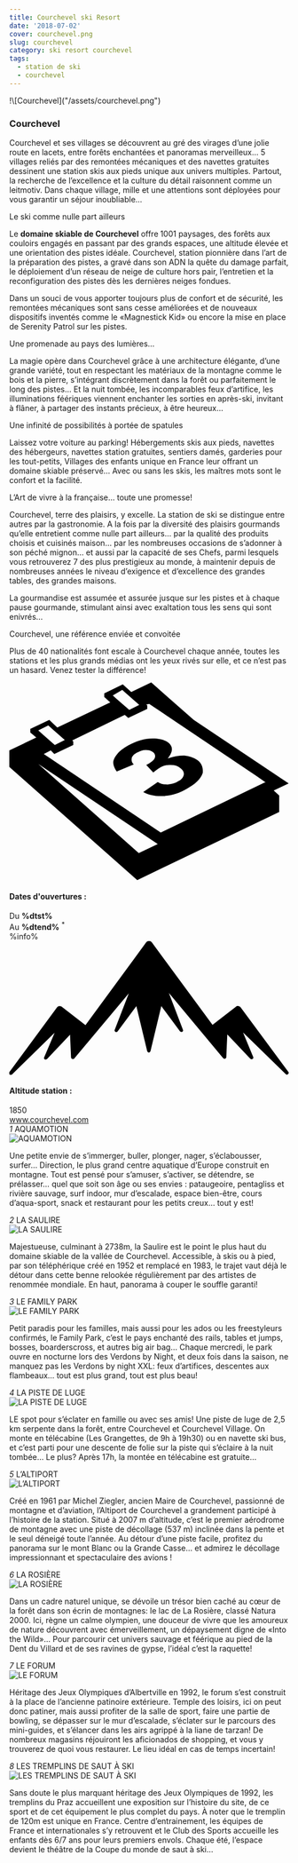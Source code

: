 ```yaml
---
title: Courchevel ski Resort
date: '2018-07-02'
cover: courchevel.png
slug: courchevel
category: ski resort courchevel
tags:
  - station de ski
  - courchevel
---
```

<div class="edito-wrapper station">
    <div class="banner-station">
<div class="banner-station-logo">
!\[Courchevel]("/assets/courchevel.png")
</div>
    </div>
<h3 class="main-title-1 h-margin-bottom-0">Courchevel</h1>
    <div class="rich-text">
<p>Courchevel et ses villages se découvrent au gré des virages d’une jolie route en lacets, entre forêts enchantées et panoramas merveilleux… 5 villages reliés par des remontées mécaniques et des navettes gratuites dessinent une station skis aux pieds unique aux univers multiples. Partout, la recherche de l’excellence et la culture du détail raisonnent comme un leitmotiv. Dans chaque village, mille et une attentions sont déployées pour vous garantir un séjour inoubliable…</p>

<p>Le ski comme nulle part ailleurs</p>

<p>Le <strong>domaine skiable de Courchevel</strong> offre<strong> </strong>1001 paysages, des forêts aux couloirs engagés en passant par des grands espaces, une altitude élevée et une orientation des pistes idéale. Courchevel, station pionnière dans l’art de la préparation des pistes, a gravé dans son ADN la quête du damage parfait, le déploiement d’un réseau de neige de culture hors pair, l’entretien et la reconfiguration des pistes dès les dernières neiges fondues.</p>

<p>Dans un souci de vous apporter toujours plus de confort et de sécurité, les remontées mécaniques sont sans cesse améliorées et de nouveaux dispositifs inventés comme le  «Magnestick Kid» ou encore la mise en place de Serenity Patrol sur les pistes.</p>
<p>Une promenade au pays des lumières…</p>

<p>La magie opère dans Courchevel grâce à une architecture élégante, d’une grande variété, tout en respectant les matériaux de la montagne comme le bois et la pierre, s’intégrant discrètement dans la forêt ou parfaitement le long des pistes… Et la nuit tombée, les incomparables feux d’artifice, les illuminations féériques viennent enchanter les sorties en après-ski, invitant à flâner, à partager des instants précieux, à être heureux…</p>

<p>Une infinité de possibilités à portée de spatules</p>

<p>Laissez votre voiture au parking! Hébergements skis aux pieds, navettes des hébergeurs, navettes station gratuites, sentiers damés, garderies pour les tout-petits, Villages des enfants unique en France leur offrant un domaine skiable préservé… Avec ou sans les skis, les maîtres mots sont le confort et la facilité.</p>

<p>L’Art de vivre à la française… toute une promesse!</p>

<p>Courchevel, terre des plaisirs, y excelle. La station de ski se distingue entre autres par la gastronomie. A la fois par la diversité des plaisirs gourmands qu’elle entretient comme nulle part ailleurs… par la qualité des produits choisis et cuisinés maison… par les nombreuses occasions de s’adonner à son péché mignon… et aussi par la capacité de ses Chefs, parmi lesquels vous retrouverez 7 des plus prestigieux au monde, à maintenir depuis de nombreuses années le niveau d’exigence et d’excellence des grandes tables, des grandes maisons.</p>

<p>La gourmandise est assumée et assurée jusque sur les pistes et à chaque pause gourmande, stimulant ainsi avec exaltation tous les sens qui sont enivrés…</p>

<p>Courchevel, une référence enviée et convoitée</p>

<p>Plus de 40 nationalités font escale à Courchevel chaque année, toutes les stations et les plus grands médias ont les yeux rivés sur elle, et ce n’est pas un hasard. Venez tester la différence!</p>
    </div>
<div class="grid center">
<div class="col-6">
    <i class="icon icon-date icon-55">
<svg xmlns="http://www.w3.org/2000/svg" viewBox="0 0 55.9 39.6"><path d="M37.6 15.5c-.7-.5-1.6-.8-2.6-.9-1.1 0-2.2.2-3.3.6 1.1-1.4 1.1-2.4.1-3.2-.7-.5-1.7-.8-3.1-.8-1.6 0-3.3.5-4.9 1.4-.9.5-1.7 1.1-2.2 1.7-.5.6-.8 1.2-.8 1.7s.2 1.1.7 1.8l3.4-1.4c-.4-.4-.5-.8-.4-1.3.1-.4.5-.8 1.1-1.1.6-.3 1.1-.5 1.7-.5.6 0 1 .1 1.4.4.4.3.6.7.4 1.2-.2.5-.8.9-1.7 1.4l1.4 1.5c.5-.4.9-.7 1.4-1 .6-.4 1.3-.5 2.1-.5s1.4.2 1.9.6c.6.4.8.9.7 1.4-.1.5-.5 1-1.2 1.3-.6.4-1.3.5-2 .6-.7 0-1.4-.1-2-.5l-2.9 2c1.1.6 2.5.9 4.1.8 1.6-.1 3.2-.6 4.7-1.5 1.6-.9 2.7-1.9 3.1-3.1.1-.9-.1-1.9-1.1-2.6z"></path><path d="M52.9 21.6l3-1.4-19-12.7L28.4 0l-4 1.9L22.7.4 19 2.2v.7L20.2 4 9.6 9 8 7.5 4.2 9.3v.7l1.2 1L0 13.6v3.3l25.6 22.6L54 25.9v-3.3l-1.1-1zM22.6 1.5l.9.8L26 4.5l-2 1-2.4-2.1-.9-.8 1.9-1.1zM7.8 8.6l.9.8 2.4 2.1-2 1-2.4-2.1-.9-.8 2-1zm18.1 25.5L5.8 16.3l23.9 16-3.8 1.8zM51.1 20L30.3 30 6.9 14.3l1.4-.7.7.7 3.8-1.8v-.7l-.2-.2 10.5-5.1.7.6 3.8-1.8v-.7l-.2-.2.6-.1 21.6 14.5 1.7 1.2h-.2z"></path></svg>    </i>
    <h4 class="main-title-3 center h-fz-16">Dates d'ouvertures :</h4>
   <div class="opening-dates">
                     Du <strong>%dtst%</strong> <br/>
                     Au <strong>%dtend%</strong> <sup className="blue">*</sup>
     </div>
     %info%
</div>
<div class="col-6">
    <i class="icon icon-mountain icon-55">
<svg xmlns="http://www.w3.org/2000/svg" viewBox="0 0 85.1 40.7"><path d="M23.2 25.6L41.7.4c.2-.3.5-.4.9-.4.3 0 .6.1.8.4l18.5 25.1L69 20c.2-.2.5-.3.8-.2.3 0 .5.2.7.4L85 39.8c.2.2.1.5-.1.7-.2.2-.5.2-.7 0l-13-12.7 3.1 7.5c.1.2 0 .5-.2.6-.2.1-.5.1-.7-.1l-7-7.4-.3 6.9c0 .2-.1.4-.4.5-.2.1-.4 0-.6-.2L48.6 15.8 52.9 27c.1.2 0 .5-.2.6-.2.1-.5.1-.7-.1l-5.7-7.7L43 33.5c-.1.2-.3.4-.5.4s-.4-.2-.5-.4l-3.3-13.7-5.7 7.7c-.2.2-.4.3-.7.1-.2-.1-.3-.4-.2-.6l4.3-11.1-16.6 19.8c-.1.2-.4.2-.6.2-.2-.1-.3-.2-.4-.5l-.3-6.9-7 7.4c-.2.2-.5.2-.7.1-.2-.1-.3-.4-.2-.6l3.2-7.5-13 12.7c-.2.2-.5.2-.7 0-.2-.2-.2-.5-.1-.7l14.5-19.7c.2-.2.4-.4.7-.4.3 0 .6 0 .8.2l7.2 5.6z"></path></svg>    </i>
    <h4 class="main-title-3 center h-fz-16">Altitude station :</h4>
    1850
</div>
    </div>
<a rel="nofollow" href="http://www.courchevel.com/" class="btn btn-blue" target="_blank">www.courchevel.com</a>
<div class="poi-anchor-title" id="marker_1">
<em>1</em> AQUAMOTION
    </div>
<div class="o-actu fullWidth">
<div class="grid-noGutter-equalHeight_sm-1">
    <div class="col">
<img src="assets/resortfiles/aquamotion.jpg" alt="AQUAMOTION">
    </div>
    <div class="col">
<div class="pl2 rich-text">
    <p>Une petite envie de s’immerger, buller, plonger, nager, s’éclabousser, surfer… Direction, le plus grand centre aquatique d’Europe construit en montagne. Tout est pensé pour s’amuser, s’activer, se détendre, se prélasser… quel que soit son âge ou ses envies : pataugeoire, pentagliss et rivière sauvage, surf indoor, mur d’escalade, espace bien-être, cours d’aqua-sport, snack et restaurant pour les petits creux… tout y est!</p>
</div>
    </div>
</div>
    </div>
<div class="poi-anchor-title" id="marker_2">
<em>2</em> LA SAULIRE
    </div>
<div class="o-actu fullWidth">
<div class="grid-noGutter-equalHeight_sm-1">
    <div class="col">
<img src="assets/resortfiles/saulire.jpg" alt="LA SAULIRE">
    </div>
    <div class="col">
<div class="pl2 rich-text">
    <p>Majestueuse, culminant à 2738m, la Saulire est le point le plus haut du domaine skiable de la vallée de Courchevel. Accessible, à skis ou à pied, par son téléphérique créé en 1952 et remplacé en 1983, le trajet vaut déjà le détour dans cette benne relookée régulièrement par des artistes de renommée mondiale. En haut, panorama à couper le souffle garanti!</p>
</div>
    </div>
</div>
    </div>
<div class="poi-anchor-title" id="marker_3">
<em>3</em> LE FAMILY PARK
    </div>
<div class="o-actu fullWidth">
<div class="grid-noGutter-equalHeight_sm-1">
    <div class="col">
<img src="assets/resortfiles/familypark.jpg" alt="LE FAMILY PARK">
    </div>
    <div class="col">
<div class="pl2 rich-text">
    <p>Petit paradis pour les familles, mais aussi pour les ados ou les freestyleurs confirmés, le Family Park, c’est le pays enchanté des rails, tables et jumps, bosses, boarderscross, et autres big air bag… Chaque mercredi, le park ouvre en nocturne lors des Verdons by Night, et deux fois dans la saison, ne manquez pas les Verdons by night XXL: feux d’artifices, descentes aux flambeaux… tout est plus grand, tout est plus beau!</p>
</div>
    </div>
</div>
    </div>
<div class="poi-anchor-title" id="marker_4">
<em>4</em> LA PISTE DE LUGE
    </div>
<div class="o-actu fullWidth">
<div class="grid-noGutter-equalHeight_sm-1">
    <div class="col">
<img src="assets/resortfiles/luge-courchevel.jpg" alt="LA PISTE DE LUGE">
    </div>
    <div class="col">
<div class="pl2 rich-text">
    <p>LE spot pour s’éclater en famille ou avec ses amis! Une piste de luge de 2,5 km serpente dans la forêt, entre Courchevel et Courchevel Village. On monte en télécabine (Les Grangettes, de 9h à 19h30) ou en navette ski bus, et c’est parti pour une descente de folie sur la piste qui s’éclaire à la nuit tombée… Le plus? Après 17h, la montée en télécabine est gratuite…</p>
</div>
    </div>
</div>
    </div>
<div class="poi-anchor-title" id="marker_5">
<em>5</em> L’ALTIPORT
    </div>
<div class="o-actu fullWidth">
<div class="grid-noGutter-equalHeight_sm-1">
    <div class="col">
<img src="assets/resortfiles/altiport.jpg" alt="L’ALTIPORT">
    </div>
    <div class="col">
<div class="pl2 rich-text">
    <p>Créé en 1961 par Michel Ziegler, ancien Maire de Courchevel, passionné de montagne et d’aviation, l’Altiport de Courchevel a grandement participé à l’histoire de la station. Situé à 2007 m d’altitude, c’est le premier aérodrome de montagne avec une piste de décollage (537 m) inclinée dans la pente et le seul déneigé toute l’année. Au détour d’une piste facile, profitez du panorama sur le mont Blanc ou la Grande Casse… et admirez le décollage impressionnant et spectaculaire des avions !</p>
</div>
    </div>
</div>
    </div>
<div class="poi-anchor-title" id="marker_6">
<em>6</em> LA ROSIÈRE
    </div>
<div class="o-actu fullWidth">
<div class="grid-noGutter-equalHeight_sm-1">
    <div class="col">
<img src="assets/resortfiles/larosiere.jpg" alt="LA ROSIÈRE">
    </div>
    <div class="col">
<div class="pl2 rich-text">
    <p>Dans un cadre naturel unique, se dévoile un trésor bien caché au cœur de la forêt dans son écrin de montagnes: le lac de La Rosière, classé Natura 2000. Ici, règne un calme olympien, une douceur de vivre que les amoureux de nature découvrent avec émerveillement, un dépaysement digne de «Into the Wild»... Pour parcourir cet univers sauvage et féérique au pied de la Dent du Villard et de ses ravines de gypse, l’idéal c’est la raquette!</p>
</div>
    </div>
</div>
    </div>
<div class="poi-anchor-title" id="marker_7">
<em>7</em> LE FORUM
    </div>
<div class="o-actu fullWidth">
<div class="grid-noGutter-equalHeight_sm-1">
    <div class="col">
<img src="assets/resortfiles/leforum.jpg" alt="LE FORUM">
    </div>
    <div class="col">
<div class="pl2 rich-text">
    <p>Héritage des Jeux Olympiques d’Albertville en 1992, le forum s’est construit à la place de l’ancienne patinoire extérieure. Temple des loisirs, ici on peut donc patiner, mais aussi profiter de la salle de sport, faire une partie de bowling, se dépasser sur le mur d’escalade, s’éclater sur le parcours des mini-guides, et s’élancer dans les airs agrippé à la liane de tarzan! De nombreux magasins réjouiront les aficionados de shopping, et vous y trouverez de quoi vous restaurer. Le lieu idéal en cas de temps incertain!</p>
</div>
    </div>
</div>
    </div>
<div class="poi-anchor-title" id="marker_8">
<em>8</em> LES TREMPLINS DE SAUT À SKI
    </div>
<div class="o-actu fullWidth">
<div class="grid-noGutter-equalHeight_sm-1">
    <div class="col">
<img src="assets/resortfiles/courchevel.jpg" alt="LES TREMPLINS DE SAUT À SKI">
    </div>
    <div class="col">
<div class="pl2 rich-text">
    <p>Sans doute le plus marquant héritage des Jeux Olympiques de 1992, les tremplins du Praz accueillent une exposition sur l’histoire du site, de ce sport et de cet équipement le plus complet du pays. À noter que le tremplin de 120m est unique en France. Centre d’entrainement, les équipes de France et internationales s’y retrouvent et le Club des Sports accueille les enfants dès 6/7 ans pour leurs premiers envols. Chaque été, l’espace devient le théâtre de la Coupe du monde de saut à ski…</p>
</div>
    </div>
</div>
    </div>
</div>
